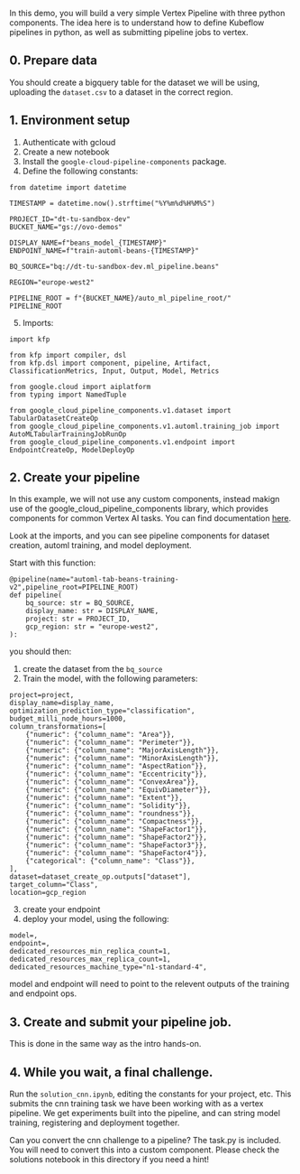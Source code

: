 In this demo, you will build a very simple Vertex Pipeline with three python components. The idea here is to understand how to define Kubeflow pipelines in python, as well as submitting pipeline jobs to vertex. 


## 0. Prepare data

You should create a bigquery table for the dataset we will be using, uploading the `dataset.csv` to a dataset in the correct region.


## 1. Environment setup

1. Authenticate with gcloud
2. Create a new notebook
3. Install the `google-cloud-pipeline-components` package. 
4. Define the following constants:

```
from datetime import datetime

TIMESTAMP = datetime.now().strftime("%Y%m%d%H%M%S")

PROJECT_ID="dt-tu-sandbox-dev"
BUCKET_NAME="gs://ovo-demos"

DISPLAY_NAME=f"beans_model_{TIMESTAMP}"
ENDPOINT_NAME=f"train-automl-beans-{TIMESTAMP}"

BQ_SOURCE="bq://dt-tu-sandbox-dev.ml_pipeline.beans"

REGION="europe-west2"

PIPELINE_ROOT = f"{BUCKET_NAME}/auto_ml_pipeline_root/"
PIPELINE_ROOT
```
5. Imports:

```
import kfp

from kfp import compiler, dsl
from kfp.dsl import component, pipeline, Artifact, ClassificationMetrics, Input, Output, Model, Metrics

from google.cloud import aiplatform
from typing import NamedTuple

from google_cloud_pipeline_components.v1.dataset import TabularDatasetCreateOp
from google_cloud_pipeline_components.v1.automl.training_job import AutoMLTabularTrainingJobRunOp
from google_cloud_pipeline_components.v1.endpoint import EndpointCreateOp, ModelDeployOp
```

## 2. Create your pipeline

In this example, we will not use any custom components, instead makign use of the google_cloud_pipeline_components library, which provides components for common Vertex AI tasks. You can find documentation [here](https://google-cloud-pipeline-components.readthedocs.io/en/google-cloud-pipeline-components-2.8.0/api/v1/automl/training_job.html).

Look at the imports, and you can see pipeline components for dataset creation, automl training, and model deployment. 

Start with this function:

```
@pipeline(name="automl-tab-beans-training-v2",pipeline_root=PIPELINE_ROOT)
def pipeline(
    bq_source: str = BQ_SOURCE,
    display_name: str = DISPLAY_NAME,
    project: str = PROJECT_ID,
    gcp_region: str = "europe-west2",
):
```

you should then:
1. create the dataset from the `bq_source`
2. Train the model, with the following parameters:

```
project=project,
display_name=display_name,
optimization_prediction_type="classification",
budget_milli_node_hours=1000,
column_transformations=[
    {"numeric": {"column_name": "Area"}},
    {"numeric": {"column_name": "Perimeter"}},
    {"numeric": {"column_name": "MajorAxisLength"}},
    {"numeric": {"column_name": "MinorAxisLength"}},
    {"numeric": {"column_name": "AspectRation"}},
    {"numeric": {"column_name": "Eccentricity"}},
    {"numeric": {"column_name": "ConvexArea"}},
    {"numeric": {"column_name": "EquivDiameter"}},
    {"numeric": {"column_name": "Extent"}},
    {"numeric": {"column_name": "Solidity"}},
    {"numeric": {"column_name": "roundness"}},
    {"numeric": {"column_name": "Compactness"}},
    {"numeric": {"column_name": "ShapeFactor1"}},
    {"numeric": {"column_name": "ShapeFactor2"}},
    {"numeric": {"column_name": "ShapeFactor3"}},
    {"numeric": {"column_name": "ShapeFactor4"}},
    {"categorical": {"column_name": "Class"}},
],
dataset=dataset_create_op.outputs["dataset"],
target_column="Class",
location=gcp_region
```
3. create your endpoint
4. deploy your model, using the following:
```
model=,
endpoint=,
dedicated_resources_min_replica_count=1,
dedicated_resources_max_replica_count=1,
dedicated_resources_machine_type="n1-standard-4",
```

model and endpoint will need to point to the relevent outputs of the training and endpoint ops. 

## 3. Create and submit your pipeline job. 

This is done in the same way as the intro hands-on.


## 4. While you wait, a final challenge. 

Run the `solution_cnn.ipynb`, editing the constants for your project, etc. This submits the cnn training task we have been working with as a vertex pipeline. We get experiments built into the pipeline, and can string model training, registering and deployment together. 

Can you convert the cnn challenge to a pipeline? The task.py is included. You will need to convert this into a custom component. Please check the solutions notebook in this directory if you need a hint!